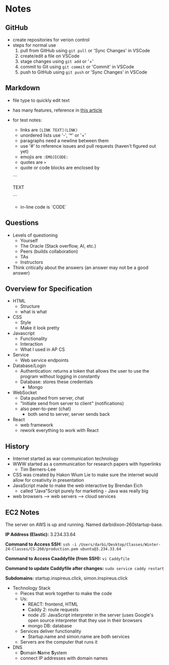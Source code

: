 # Notes

## GitHub

- create repositories for verion control
- steps for normal use
  1. pull from GitHub using `git pull` or 'Sync Changes' in VSCode
  1. create/edit a file on VSCode
  1. stage changes using `git add` or '+'
  1. commit to Git using `git commit` or 'Commit' in VSCode
  1. push to GitHub using `git push` or 'Sync Changes' in VSCode

## Markdown

- file type to quickly edit text
- has many features, reference in [this article](https://docs.github.com/en/get-started/writing-on-github/getting-started-with-writing-and-formatting-on-github/basic-writing-and-formatting-syntax)
- for test notes:
  - links are `[LINK TEXT](LINK)`
  - unordered lists use '-', '*' or '+'
  - paragraphs need a newline between them
  - use '\#' to reference issues and pull requests (haven't figured out yet)
  - emojis are `:EMOJICODE:`
  - quotes are `>`
  - quote or code blocks are enclosed by
  
  \```

  TEXT
  
  \```
  
  - in-line code is \`CODE\`

## Questions

- Levels of questioning
  - Yourself
  - The Oracle (Stack overflow, AI, etc.)
  - Peers (builds collaboration)
  - TAs
  - Instructors
- Think critically about the answers (an answer may not be a good answer)

## Overview for Specification

- HTML
  - Structure
  - what is what
- CSS
  - Style
  - Make it look pretty
- Javascript
  - Functionality
  - Interaction
  - What I used in AP CS
- Service
  - Web service endpoints
- Database/Login
  - Authentication: returns a token that allows the user to use the program without logging in constantly
  - Database: stores these credentials
    - Mongo
- WebSocket
  - Data pushed from server, chat
  - "Initiate send from server to client" (notifications)
  - also peer-to-peer (chat)
    - both send to server, server sends back
- React
  - web framework
  - rework everything to work with React

## History

- Internet started as war communication technology
- WWW started as a communication for research papers with hyperlinks
  - Tim Berners-Lee
- CSS was created by Hakon Wium Lie to make sure the internet would allow for creativity in presentation
- JavaScript made to make the web interactive by Brendan Eich
  - called "Java"Script purely for marketing - Java was really big
- web browsers --> web servers --> cloud services

## EC2 Notes

The server on AWS is up and running. Named darbidixon-260startup-base. 

**IP Address (Elastic):** 3.234.33.64

**Command to Access SSH:**  `ssh -i /Users/darbi/Desktop/Classes/Winter-24-Classes/CS-260/production.pem ubuntu@3.234.33.64`

**Command to Access Caaddyfile (from SSH):** `vi Caddyfile`

**Command to update Caddyfile after changes:** `sudo service caddy restart`

**Subdomains:** startup.inspireus.click, simon.inspireus.click

- Technology Stack
  - Pieces that work together to make the code
  - Us:
    - REACT: frontend, HTML
    - Caddy 2: route requests
    - node JS: JavaScript interpreter in the server (uses Google's open source interpreter that they use in their browsers
    - mongo DB: database
  - Services deliver functionality
    - Startup.name and simon.name are both services
  - Servers are the computer that runs it
- DNS
  - **D**omain **N**ame **S**ystem
  - connect IP addresses with domain names

